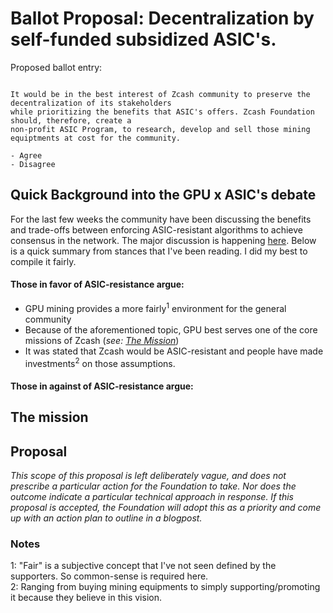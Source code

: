 # Ballot Proposal: Decentralization by self-funded subsidized ASIC's.

Proposed ballot entry:

```

It would be in the best interest of Zcash community to preserve the decentralization of its stakeholders 
while prioritizing the benefits that ASIC's offers. Zcash Foundation should, therefore, create a 
non-profit ASIC Program, to research, develop and sell those mining equiptments at cost for the community.

- Agree
- Disagree
```

## Quick Background into the GPU x ASIC's debate

For the last few weeks the community have been discussing the benefits and trade-offs between enforcing ASIC-resistant algorithms to achieve consensus in the network. The major discussion is happening [here](https://forum.z.cash/t/let-s-talk-about-asic-mining/27353). Below is a quick summary from stances that I've been reading. I did my best to compile it fairly.

 #### Those in favor of ASIC-resistance argue:
 + GPU mining provides a more fairly<sup>1</sup> environment for the general community 
 + Because of the aforementioned topic, GPU best serves one of the core missions of Zcash (*see: [The Mission](#the-mission)*)
 + It was stated that Zcash would be ASIC-resistant and people have made investments<sup>2</sup> on those assumptions. 
 
 #### Those in against of ASIC-resistance argue:



## The mission

## Proposal
  *This scope of this proposal is left deliberately vague, and does not prescribe a particular action for the Foundation to take. Nor does the outcome indicate a particular technical approach in response. If this proposal is accepted, the Foundation will adopt this as a priority and come up with an action plan to outline in a blogpost.*

### Notes

1: "Fair" is a subjective concept that I've not seen defined by the supporters. So common-sense is required here.  
2: Ranging from buying mining equipments to simply supporting/promoting it because they believe in this vision.



